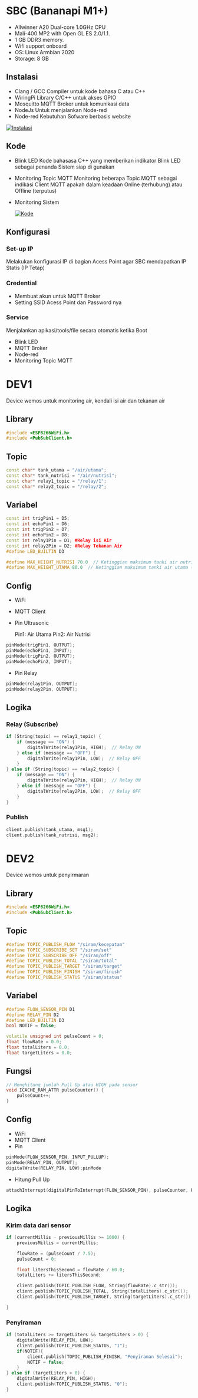 # SBC (Bananapi M1+)

* Allwinner A20 Dual-core 1.0GHz CPU
* Mali-400 MP2 with Open GL ES 2.0/1.1.
* 1 GB DDR3 memory.
* Wifi support onboard
* OS: Linux Armbian 2020
* Storage: 8 GB

## Instalasi

* Clang / GCC
  Compiler untuk kode bahasa C atau C++
* WiringPi
  Library C/C++ untuk akses GPIO
* Mosquitto
  MQTT Broker untuk komunikasi data
* NodeJs
  Untuk menjalankan Node-red
* Node-red
  Kebutuhan Sofware berbasis website

[![Instalasi](https://img.shields.io/badge/Setup-SBC-blue)](https://github.com/syukrillah0108/smawa/blob/main/project/Firmware/instalasi.md)

## Kode

* Blink LED
  Kode bahasasa C++ yang memberikan indikator Blink LED sebagai penanda Sistem siap di gunakan
* Monitoring Topic MQTT
  Monitoring beberapa Topic MQTT sebagai indikasi Client MQTT apakah dalam keadaan Online (terhubung) atau Offline (terputus)
* Monitoring Sistem

  [![Kode](https://img.shields.io/badge/kode-program-blue)](https://github.com/syukrillah0108/smawa/blob/main/src/program/monitoring.cpp)

## Konfigurasi

### Set-up IP

Melakukan konfigurasi IP di bagian Acess Point agar SBC mendapatkan IP Statis (IP Tetap)

### Credential

* Membuat akun untuk MQTT Broker
* Setting SSID Acess Point dan Password nya

### Service

Menjalankan apikasi/tools/file secara otomatis ketika Boot

* Blink LED
* MQTT Broker
* Node-red
* Monitoring Topic MQTT

# DEV1

Device wemos untuk monitoring air, kendali isi air dan tekanan air

## Library

```cpp
#include <ESP8266WiFi.h>
#include <PubSubClient.h>
```

## Topic

```cpp
const char* tank_utama = "/air/utama";
const char* tank_nutrisi = "/air/nutrisi";
const char* relay1_topic = "/relay/1";
const char* relay2_topic = "/relay/2";
```

## Variabel

```cpp
const int trigPin1 = D5;
const int echoPin1 = D6;
const int trigPin2 = D7;
const int echoPin2 = D8;
const int relay1Pin = D1; #Relay isi Air
const int relay2Pin = D2; #Relay Tekanan Air
#define LED_BUILTIN D3

#define MAX_HEIGHT_NUTRISI 70.0  // Ketinggian maksimum tanki air nutrisi (cm)
#define MAX_HEIGHT_UTAMA 80.0  // Ketinggian maksimum tanki air utama (cm)
```

## Config

* WiFi
* MQTT Client
* Pin Ultrasonic

  Pin1: Air Utama
  Pin2: Air Nutrisi

```cpp
pinMode(trigPin1, OUTPUT);
pinMode(echoPin1, INPUT);
pinMode(trigPin2, OUTPUT);
pinMode(echoPin2, INPUT);
```

* Pin Relay

```cpp
pinMode(relay1Pin, OUTPUT);
pinMode(relay2Pin, OUTPUT);
```

## Logika

### Relay (Subscribe)

```cpp
if (String(topic) == relay1_topic) {
    if (message == "ON") {
        digitalWrite(relay1Pin, HIGH);  // Relay ON
    } else if (message == "OFF") {
        digitalWrite(relay1Pin, LOW);  // Relay OFF
    }
} else if (String(topic) == relay2_topic) {
    if (message == "ON") {
        digitalWrite(relay2Pin, HIGH);  // Relay ON
    } else if (message == "OFF") {
        digitalWrite(relay2Pin, LOW);  // Relay OFF
    }
}
```

### Publish

```cpp
client.publish(tank_utama, msg1);
client.publish(tank_nutrisi, msg2);
```

# DEV2

Device wemos untuk penyirmaran

## Library

```cpp
#include <ESP8266WiFi.h>
#include <PubSubClient.h>
```

## Topic

```cpp
#define TOPIC_PUBLISH_FLOW "/siram/kecepatan"
#define TOPIC_SUBSCRIBE_SET "/siram/set"
#define TOPIC_SUBSCRIBE_OFF "/siram/off"
#define TOPIC_PUBLISH_TOTAL "/siram/total"
#define TOPIC_PUBLISH_TARGET "/siram/target"
#define TOPIC_PUBLISH_FINISH "/siram/finish"
#define TOPIC_PUBLISH_STATUS "/siram/status"
```

## Variabel

```cpp
#define FLOW_SENSOR_PIN D1
#define RELAY_PIN D2
#define LED_BUILTIN D3
bool NOTIF = false; 

volatile unsigned int pulseCount = 0;
float flowRate = 0.0;
float totalLiters = 0.0;
float targetLiters = 0.0;
```

## Fungsi

```cpp
// Menghitung jumlah Pull Up atau HIGH pada sensor
void ICACHE_RAM_ATTR pulseCounter() {
    pulseCount++;
}
```

## Config

* WiFi
* MQTT Client
* Pin

```cpp
pinMode(FLOW_SENSOR_PIN, INPUT_PULLUP);
pinMode(RELAY_PIN, OUTPUT);
digitalWrite(RELAY_PIN, LOW);pinMode
```

* Hitung Pull Up

```cpp
attachInterrupt(digitalPinToInterrupt(FLOW_SENSOR_PIN), pulseCounter, FALLING);
```

## Logika

### Kirim data dari sensor

```cpp
if (currentMillis - previousMillis >= 1000) { 
    previousMillis = currentMillis;

    flowRate = (pulseCount / 7.5);
    pulseCount = 0;

    float litersThisSecond = flowRate / 60.0;
    totalLiters += litersThisSecond;

    client.publish(TOPIC_PUBLISH_FLOW, String(flowRate).c_str());
    client.publish(TOPIC_PUBLISH_TOTAL, String(totalLiters).c_str());
    client.publish(TOPIC_PUBLISH_TARGET, String(targetLiters).c_str());

}
```

### Penyiraman

```cpp
if (totalLiters >= targetLiters && targetLiters > 0) {
    digitalWrite(RELAY_PIN, LOW);
    client.publish(TOPIC_PUBLISH_STATUS, "1");
    if(NOTIF){
        client.publish(TOPIC_PUBLISH_FINISH, "Penyiraman Selesai");
        NOTIF = false;
    }
} else if (targetLiters > 0) {
    digitalWrite(RELAY_PIN, HIGH);
    client.publish(TOPIC_PUBLISH_STATUS, "0");
}
```

